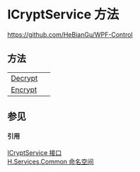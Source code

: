 # ICryptService 方法
https://github.com/HeBianGu/WPF-Control



## 方法
<table>
<tr>
<td><a href="6707dd1a-4552-74f5-8819-f52144794512">Decrypt</a></td>
<td> </td></tr>
<tr>
<td><a href="1a49ee46-f46c-dde1-53cf-616744a0725b">Encrypt</a></td>
<td> </td></tr>
</table>

## 参见


#### 引用
<a href="7bbad35d-ee3b-7cae-3c3b-9d12a1b5f310">ICryptService 接口</a>  
<a href="b9cdd84f-6623-a51a-f53b-465103ced202">H.Services.Common 命名空间</a>  
